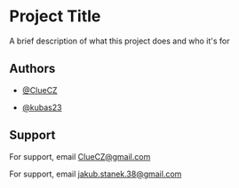 
# Project Title

A brief description of what this project does and who it's for


## Authors

- [@ClueCZ](https://github.com/ClueCZ)

- [@kubas23](https://github.com/kubas23)
## Support

For support, email ClueCZ@gmail.com 

For support, email jakub.stanek.38@gmail.com

